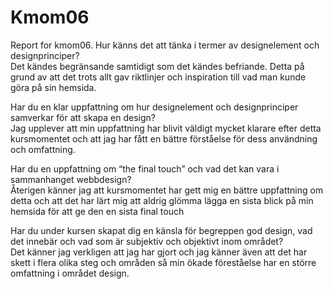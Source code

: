 Kmom06
===============================

Report for kmom06.
Hur känns det att tänka i termer av designelement och designprinciper?  
Det kändes begränsande samtidigt som det kändes befriande. Detta på grund av att det trots allt gav riktlinjer och inspiration till vad man kunde göra på sin hemsida.


Har du en klar uppfattning om hur designelement och designprinciper samverkar för att skapa en design?  
Jag upplever att min uppfattning har blivit väldigt mycket klarare efter detta kursmomentet och att jag har fått en bättre förståelse för dess användning och omfattning.


Har du en uppfattning om “the final touch” och vad det kan vara i sammanhanget webbdesign?  
Återigen känner jag att kursmomentet har gett mig en bättre uppfattning om detta och att det har lärt mig att aldrig glömma lägga en sista blick på min hemsida för att ge den en sista final touch

Har du under kursen skapat dig en känsla för begreppen god design, vad det innebär och vad som är subjektiv och objektivt inom området?  
Det känner jag verkligen att jag har gjort och jag känner även att det har skett i flera olika steg och områden så min ökade föreståelse har en större omfattning i området design.
